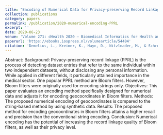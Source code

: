 ```yaml
---
title: "Encoding of Numerical Data for Privacy-preserving Record Linkage"
collection: publications
category: papers
permalink: /publication/2020-numerical-encoding-PPRL
excerpt: ''
date: 2020-06-23
venue: 'Volume 271: dHealth 2020 – Biomedical Informatics for Health and Care'
paperurl: 'https://ebooks.iospress.nl/volumearticle/54484'
citation: 'Demelius, L., Kreiner, K., Hayn, D., Nitzlnader, M., & Schreier, G. (2020). Encoding of numerical data for privacy-preserving record linkage. In <i>dHealth 2020–Biomedical Informatics for Health and Care</i> (pp. 23-30). IOS Press.'
---
```


Abstract: Background: Privacy-preserving record linkage (PPRL) is the process of detecting dataset entries that refer to the same individual within two independent datasets, without disclosing any personal information. While applied in different fields, it particularly attained importance in the medical sector. One popular PPRL method are Bloom filters. However, Bloom filters were originally used for encoding
strings only. Objectives: This paper evaluates an encoding method specifically
designed for numerical data and adjusts it for encoding geocoordinates in Bloom
filters. Methods: The proposed numerical encoding of geocoordinates is compared
to the string-based method by using synthetic data. Results: The proposed method
for encoding geocoordinates in Bloom filters attains a higher recall and precision
than the conventional string encoding. Conclusion: Numerical encoding has the
potential of increasing the record linkage quality of Bloom filters, as well as their
privacy level.